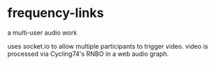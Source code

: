 # frequency-links

a multi-user audio work

uses socket.io to allow multiple participants to trigger video.
video is processed via Cycling74's RNBO in a web audio graph.
